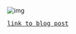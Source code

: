 ![img](https://u.cubeupload.com/namishhhh/744Screenshot2025041401.png)

<samp>

<a href="https://namishh.me/blog/devlogs/planet">link to blog post</a>

</samp>